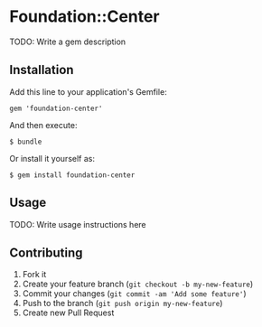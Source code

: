 # Foundation::Center

TODO: Write a gem description

## Installation

Add this line to your application's Gemfile:

    gem 'foundation-center'

And then execute:

    $ bundle

Or install it yourself as:

    $ gem install foundation-center

## Usage

TODO: Write usage instructions here

## Contributing

1. Fork it
2. Create your feature branch (`git checkout -b my-new-feature`)
3. Commit your changes (`git commit -am 'Add some feature'`)
4. Push to the branch (`git push origin my-new-feature`)
5. Create new Pull Request
